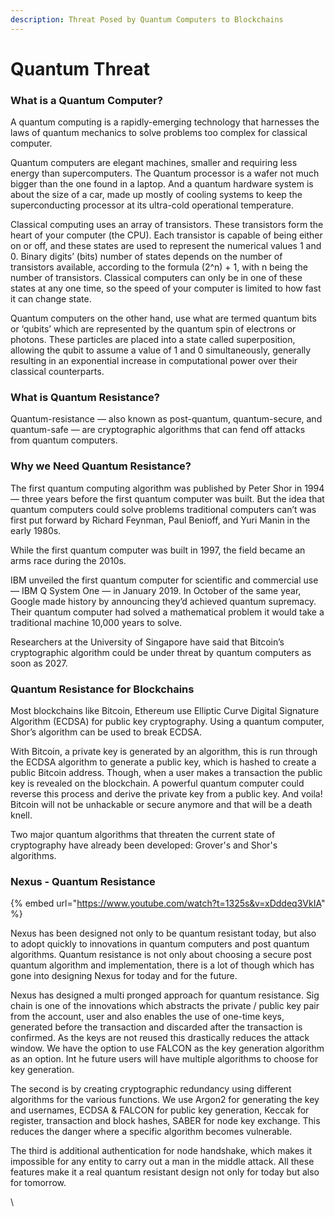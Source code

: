 ```yaml
---
description: Threat Posed by Quantum Computers to Blockchains
---
```


# Quantum Threat

### What is a Quantum Computer?

A quantum computing is a rapidly-emerging technology that harnesses the laws of quantum mechanics to solve problems too complex for classical computer.

Quantum computers are elegant machines, smaller and requiring less energy than supercomputers.    The Quantum processor is a wafer not much bigger than the one found in a laptop. And a quantum hardware system is about the size of a car, made up mostly of cooling systems to keep the superconducting processor at its ultra-cold operational temperature.

Classical computing uses an array of transistors. These transistors form the heart of your computer (the CPU). Each transistor is capable of being either on or off, and these states are used to represent the numerical values 1 and 0. Binary digits’ (bits) number of states depends on the number of transistors available, according to the formula (2^n) + 1, with n being the number of transistors. Classical computers can only be in one of these states at any one time, so the speed of your computer is limited to how fast it can change state.

Quantum computers on the other hand, use what are termed quantum bits or ‘qubits’ which are represented by the quantum spin of electrons or photons. These particles are placed into a state called superposition, allowing the qubit to assume a value of 1 and 0 simultaneously, generally resulting in an exponential increase in computational power over their classical counterparts.



### What is Quantum Resistance?

Quantum-resistance — also known as post-quantum, quantum-secure, and quantum-safe — are cryptographic algorithms that can fend off attacks from quantum computers.



### Why we Need Quantum Resistance?

The first quantum computing algorithm was published by Peter Shor in 1994 — three years before the first quantum computer was built. But the idea that quantum computers could solve problems traditional computers can’t was first put forward by Richard Feynman, Paul Benioff, and Yuri Manin in the early 1980s.

While the first quantum computer was built in 1997, the field became an arms race during the 2010s.

IBM unveiled the first quantum computer for scientific and commercial use — IBM Q System One — in January 2019. In October of the same year, Google made history by announcing they’d achieved quantum supremacy. Their quantum computer had solved a mathematical problem it would take a traditional machine 10,000 years to solve.

Researchers at the University of Singapore have said that Bitcoin’s cryptographic algorithm could be under threat by quantum computers as soon as 2027.&#x20;

### Quantum Resistance for Blockchains

Most blockchains like Bitcoin, Ethereum use Elliptic Curve Digital Signature Algorithm (ECDSA) for public key cryptography. Using a quantum computer, Shor’s algorithm can be used to break ECDSA.&#x20;

With Bitcoin, a private key is generated by an algorithm, this is run through the ECDSA algorithm to generate a public key, which is hashed to create a public Bitcoin address. Though, when a user makes a transaction the public key is revealed on the blockchain. A powerful quantum computer could reverse this process and derive the private key from a public key. And voila! Bitcoin will not be unhackable or secure anymore and that will be a death knell.

Two major quantum algorithms that threaten the current state of cryptography have already been developed: Grover's and Shor's algorithms.&#x20;

### Nexus - Quantum Resistance&#x20;

{% embed url="https://www.youtube.com/watch?t=1325s&v=xDddeq3VkIA" %}

Nexus has been designed not only to be quantum resistant today, but also to adopt quickly to  innovations in quantum computers and post quantum algorithms. Quantum resistance is not only about choosing a secure  post quantum algorithm and implementation, there is a lot of though which has gone into designing Nexus for today and for the future.&#x20;

Nexus has designed a multi pronged approach for quantum resistance.  Sig chain is one of the innovations which abstracts the private / public key pair from the account, user and also enables  the use of one-time keys, generated before the transaction and discarded after the transaction is confirmed. As the keys are not reused this drastically reduces the attack window. We have the option to use FALCON as the key generation algorithm as an option. Int he future users will have multiple algorithms to choose for key generation.

The second is by creating cryptographic redundancy using different algorithms for the various functions. We use Argon2 for generating the key and usernames, ECDSA & FALCON for public key generation, Keccak for register, transaction and block hashes, SABER for node key exchange. This reduces the danger where  a specific algorithm becomes vulnerable.

The third is additional authentication for node handshake, which makes it impossible for any entity to carry out a man in the middle attack. All these features make it a real quantum resistant design not only for today but also for tomorrow.

\
